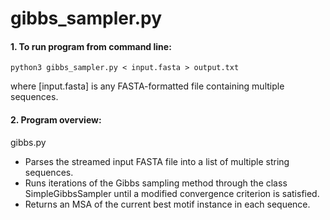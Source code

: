 # gibbs_sampler.py

#### 1. To run program from command line:
```
python3 gibbs_sampler.py < input.fasta > output.txt
```
where [input.fasta] is any FASTA-formatted file containing multiple sequences. 

#### 2. Program overview:
gibbs.py
- Parses the streamed input FASTA file into a list of multiple string sequences.
- Runs iterations of the Gibbs sampling method through the class SimpleGibbsSampler until a modified convergence criterion is satisfied.
- Returns an MSA of the current best motif instance in each sequence.
